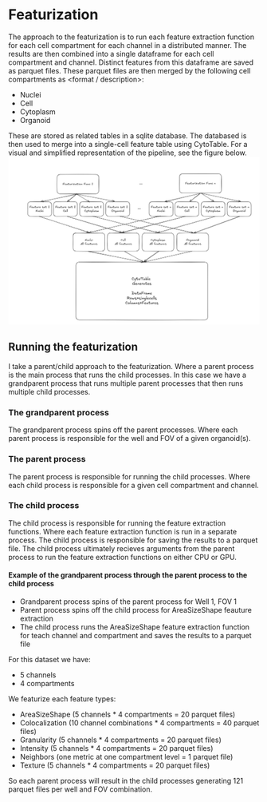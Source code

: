 # Featurization

The approach to the featurization is to run each feature extraction function for each cell compartment for each channel in a distributed manner.
The results are then combined into a single dataframe for each cell compartment and channel.
Distinct features from this dataframe are saved as parquet files.
These parquet files are then merged by the following cell compartments as <format / description>:
- Nuclei
- Cell
- Cytoplasm
- Organoid

These are stored as related tables in a sqlite database.
The databased is then used to merge into a single-cell feature table using CytoTable.
For a visual and simplified representation of the pipeline, see the figure below.
![Featurization pipeline](./diagram/featurization_strategy.png)

## Running the featurization
I take a parent/child approach to the featurization.
Where a parent process is the main process that runs the child processes.
In this case we have a grandparent process that runs multiple parent processes that then runs multiple child processes.
### The grandparent process
The grandparent process spins off the parent processes.
Where each parent process is responsible for the well and FOV of a given organoid(s).
### The parent process
The parent process is responsible for running the child processes.
Where each child process is responsible for a given cell compartment and channel.
### The child process
The child process is responsible for running the feature extraction functions.
Where each feature extraction function is run in a separate process.
The child process is responsible for saving the results to a parquet file.
The child process ultimately recieves arguments from the parent process to run the feature extraction functions on either CPU or GPU.

#### Example of the grandparent process through the parent process to the child process
* Grandparent process spins of the parent process for Well 1, FOV 1
* Parent process spins off the child process for AreaSizeShape feauture extraction
* The child process runs the AreaSizeShape feature extraction function for teach channel and compartment and saves the results to a parquet file

For this dataset we have:
* 5 channels
* 4 compartments

We featurize each feature types:
* AreaSizeShape (5 channels * 4 compartments = 20 parquet files)
* Colocalization (10 channel combinations * 4 compartments = 40 parquet files)
* Granularity (5 channels * 4 compartments = 20 parquet files)
* Intensity (5 channels * 4 compartments = 20 parquet files)
* Neighbors (one metric at one compartment level = 1 parquet file)
* Texture (5 channels * 4 compartments = 20 parquet files)

So each parent process will result in the child processes generating 121 parquet files per well and FOV combination.
